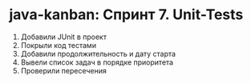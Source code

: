 # java-kanban: Спринт 7. Unit-Tests

1. Добавили JUnit в проект
2. Покрыли код тестами
3. Добавили продолжительность и дату старта
4. Вывели список задач в порядке приоритета
5. Проверили пересечения